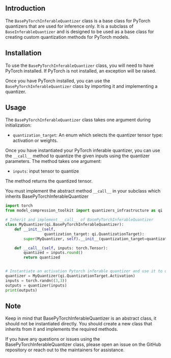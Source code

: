 ## Introduction

The `BasePyTorchInferableQuantizer` class is a base class for PyTorch quantizers that are used for inference only. It is a subclass of `BaseInferableQuantizer` and is designed to be used as a base class for creating custom quantization methods for PyTorch models.

## Installation

To use the `BasePyTorchInferableQuantizer` class, you will need to have PyTorch installed. If PyTorch is not installed, an exception will be raised.

Once you have PyTorch installed, you can use the `BasePyTorchInferableQuantizer` class by importing it and implementing a quantizer.

## Usage

The `BasePyTorchInferableQuantizer` class takes one argument during initialization:

- `quantization_target`: An enum which selects the quantizer tensor type: activation or weights.

Once you have instantiated your PyTorch inferable quantizer, you can use the `__call__` method to quantize the given inputs using the quantizer parameters. The method takes one argument:

- `inputs`: input tensor to quantize

The method returns the quantized tensor.

You must implement the abstract method `__call__` in your subclass which inherits BasePyTorchInferableQuantizer


```python
import torch
from model_compression_toolkit import quantizers_infrastructure as qi

# Inherit and implement __call__ of BasePyTorchInferableQuantizer
class MyQuantizer(qi.BasePyTorchInferableQuantizer):
    def __init__(self,
                 quantization_target: qi.QuantizationTarget):
        super(MyQuantizer, self).__init__(quantization_target=quantization_target)

    def __call__(self, inputs: torch.Tensor):
        quantized = inputs.round()
        return quantized


# Instantiate an activation Pytorch inferable quantizer and use it to quantize a random input.
quantizer = MyQuantizer(qi.QuantizationTarget.Activation)
inputs = torch.randn((3,3))
outputs = quantizer(inputs)
print(outputs)
```

## Note

Keep in mind that BasePyTorchInferableQuantizer is an abstract class, it should not be instantiated directly. You should create a new class that inherits from it and implements the required methods.

If you have any questions or issues using the BasePyTorchInferableQuantizer class, please open an issue on the GitHub repository or reach out to the maintainers for assistance.